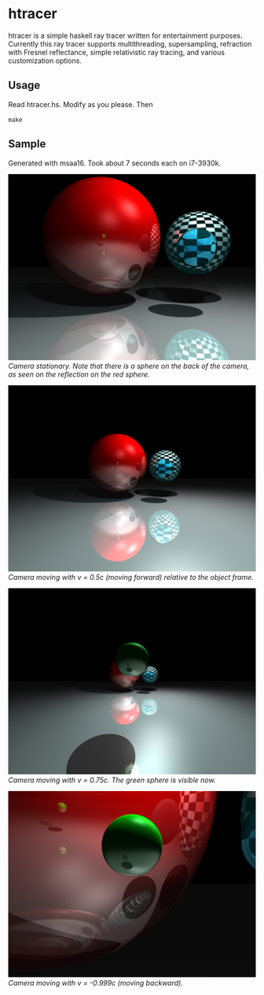 htracer
=======

htracer is a simple haskell ray tracer written for entertainment purposes. Currently this ray tracer supports multithreading, supersampling, refraction with Fresnel reflectance, simple relativistic ray tracing, and various customization options.

## Usage
Read htracer.hs. Modify as you please. Then

    make

## Sample
Generated with msaa16. Took about 7 seconds each on i7-3930k.

![sample image](https://github.com/shaunren/htracer/raw/master/render.png)
*Camera stationary. Note that there is a sphere on the back of the camera, as seen on the reflection on the red sphere.*

![image v=0.5c](https://github.com/shaunren/htracer/raw/master/render_0.5c.png)
*Camera moving with v = 0.5c (moving forward) relative to the object frame.*

![image v=0.75c](https://github.com/shaunren/htracer/raw/master/render_0.75c.png)
*Camera moving with v = 0.75c. The green sphere is visible now.*

![image v=-0.999c](https://github.com/shaunren/htracer/raw/master/render_-0.999c.png)
*Camera moving with v = -0.999c (moving backward).*
